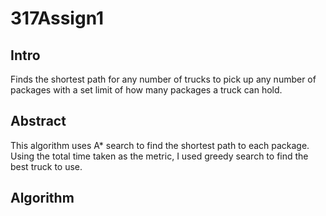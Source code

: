# 317Assign1
## Intro
Finds the shortest path for any number of trucks to pick up any number of packages with a set limit of how many packages a truck can hold.

## Abstract
This algorithm uses A* search to find the shortest path to each package. Using the total time taken as the metric, I used greedy search to find the best truck to use.

## Algorithm
